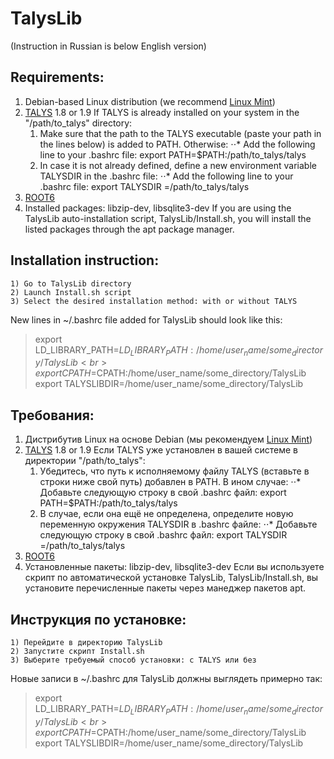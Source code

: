# **TalysLib**

(Instruction in Russian is below English version)

## Requirements: 
1. Debian-based Linux distribution (we recommend [Linux Mint](https://linuxmint.com/))
2. [TALYS](https://tendl.web.psi.ch/tendl_2019/talys.html) 1.8 or 1.9 
If TALYS is already installed on your system in the "/path/to_talys" directory:
    1) Make sure that the path to the TALYS executable (paste your path in the lines below) is added to PATH. Otherwise:
        ⋅⋅* Add the following line to your .bashrc file: export PATH=$PATH:/path/to_talys/talys
    2) In case it is not already defined, define a new environment variable TALYSDIR in the .bashrc file:
        ⋅⋅* Add the following line to your .bashrc file: export TALYSDIR =/path/to_talys/talys
3. [ROOT6](https://root.cern)
4. Installed packages: libzip-dev, libsqlite3-dev
If you are using the TalysLib auto-installation script, TalysLib/Install.sh, you will install the listed packages through the apt package manager.

## Installation instruction:

    1) Go to TalysLib directory
    2) Launch Install.sh script
    3) Select the desired installation method: with or without TALYS

New lines in ~/.bashrc file added for TalysLib should look like this:
    
> export LD_LIBRARY_PATH=$LD_LIBRARY_PATH:/home/user_name/some_directory/TalysLib <br>
> export CPATH=$CPATH:/home/user_name/some_directory/TalysLib <br>
> export TALYSLIBDIR=/home/user_name/some_directory/TalysLib <br>

## Требования: 
1. Дистрибутив Linux на основе Debian (мы рекомендуем [Linux Mint](https://linuxmint.com/))
2. [TALYS](https://tendl.web.psi.ch/tendl_2019/talys.html) 1.8 or 1.9 
Если TALYS уже установлен в вашей системе в директории "/path/to_talys":
    1) Убедитесь, что путь к исполняемому файлу TALYS (вставьте в строки ниже свой путь) добавлен в PATH. В ином случае:
        ⋅⋅* Добавьте следующую строку в свой .bashrc файл: export PATH=$PATH:/path/to_talys/talys
    2) В случае, если она ещё не определена, определите новую переменную окружения TALYSDIR в .bashrc файле:
        ⋅⋅* Добавьте следующую строку в свой .bashrc файл: export TALYSDIR =/path/to_talys/talys 
3. [ROOT6](https://root.cern)
4. Установленные пакеты: libzip-dev, libsqlite3-dev
Если вы используете скрипт по автоматической установке TalysLib, TalysLib/Install.sh, вы установите перечисленные пакеты через манеджер пакетов apt.

## Инструкция по установке:

    1) Перейдите в директорию TalysLib
    2) Запустите скрипт Install.sh
    3) Выберите требуемый способ установки: с TALYS или без

Новые записи в ~/.bashrc для TalysLib должны выглядеть примерно так:
    
> export LD_LIBRARY_PATH=$LD_LIBRARY_PATH:/home/user_name/some_directory/TalysLib <br>
> export CPATH=$CPATH:/home/user_name/some_directory/TalysLib <br>
> export TALYSLIBDIR=/home/user_name/some_directory/TalysLib <br>

